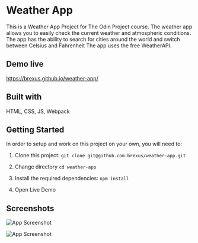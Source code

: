 
# Weather App

This is a Weather App Project for The Odin Project course.
The weather app allows you to easily check the current weather and atmospheric conditions. 
The app has the ability to search for cities around the world and switch between Celsius and Fahrenheit 
The app uses the free WeatherAPI.

## Demo live

https://brexus.github.io/weather-app/


## Built with

HTML, CSS, JS, Webpack

## Getting Started

In order to setup and work on this project on your own, you will need to:

1. Clone this project:
`git clone git@github.com:brexus/weather-app.git`

2. Change directory
`cd weather-app`

3. Install the required dependencies:
`npm install`

4. Open Live Demo

## Screenshots

![App Screenshot](https://i.imgur.com/2Ow3CG0.png)

![App Screenshot](https://i.imgur.com/Ylc266Q.png)
